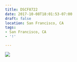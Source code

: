 ```yaml
---
title: DSCF8722
date: 2017-10-08T18:01:53-07:00
draft: false
location: San Francisco, CA
tags:
- San Francisco, CA
- '!'

---
```

![](https://d17enza3bfujl8.cloudfront.net/DSCF8722.jpg)
